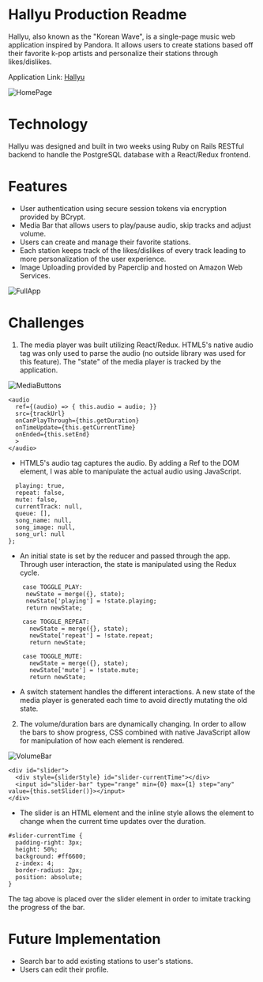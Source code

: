 # Hallyu Production Readme

Hallyu, also known as the "Korean Wave", is a single-page music web application inspired by Pandora. It allows users to create stations based off their favorite k-pop artists and personalize their stations through likes/dislikes.

Application Link: [Hallyu](http://hallyu.herokuapp.com/#/)

![HomePage](https://s3-us-west-1.amazonaws.com/hallyu-dev/images/Screen+Shot+2018-02-09+at+1.30.23+PM.png)

# Technology
  Hallyu was designed and built in two weeks using Ruby on Rails RESTful backend to handle the PostgreSQL database with a React/Redux frontend.

# Features
+ User authentication using secure session tokens via encryption provided by BCrypt.
+ Media Bar that allows users to play/pause audio, skip tracks and adjust volume.
+ Users can create and manage their favorite stations.
+ Each station keeps track of the likes/dislikes of every track leading to more personalization of the user experience.
+ Image Uploading provided by Paperclip and hosted on Amazon Web Services.

![FullApp](https://s3-us-west-1.amazonaws.com/hallyu-dev/images/Screen+Shot+2018-02-09+at+2.36.46+PM.png)

# Challenges
1. The media player was built utilizing React/Redux.  HTML5's native audio tag was only used to parse the audio (no outside library was used for this feature).  The "state" of the media player is tracked by the application.

![MediaButtons](https://s3-us-west-1.amazonaws.com/hallyu-dev/images/Screen+Shot+2018-02-09+at+2.22.41+PM.png)

```
<audio
  ref={(audio) => { this.audio = audio; }}
  src={trackUrl}
  onCanPlayThrough={this.getDuration}
  onTimeUpdate={this.getCurrentTime}
  onEnded={this.setEnd}
  >
</audio>
```

 + HTML5's audio tag captures the audio.  By adding a Ref to the DOM element, I was able to manipulate the actual audio using JavaScript.

```let initialState = {
  playing: true,
  repeat: false,
  mute: false,
  currentTrack: null,
  queue: [],
  song_name: null,
  song_image: null,
  song_url: null
};
```

 + An initial state is set by the reducer and passed through the app.  Through user interaction, the state is manipulated using the Redux cycle.  

```
    case TOGGLE_PLAY:
     newState = merge({}, state);
     newState['playing'] = !state.playing;
     return newState;

    case TOGGLE_REPEAT:
      newState = merge({}, state);
      newState['repeat'] = !state.repeat;
      return newState;

    case TOGGLE_MUTE:
      newState = merge({}, state);
      newState['mute'] = !state.mute;
      return newState;
```

 + A switch statement handles the different interactions.  A new state of the media player is generated each time to avoid directly mutating the old state.

2. The volume/duration bars are dynamically changing.  In order to allow the bars to show progress, CSS combined with native JavaScript allow for manipulation of how each element is rendered.

![VolumeBar](https://s3-us-west-1.amazonaws.com/hallyu-dev/images/Screen+Shot+2018-02-09+at+2.10.42+PM.png)

```
<div id="slider">
  <div style={sliderStyle} id="slider-currentTime"></div>
  <input id="slider-bar" type="range" min={0} max={1} step="any" value={this.setSlider()}></input>
</div>
```

 + The slider is an HTML element and the inline style allows the element to change when the current time updates over the duration.

```
#slider-currentTime {
  padding-right: 3px;
  height: 50%;
  background: #ff6600;
  z-index: 4;
  border-radius: 2px;
  position: absolute;
}
```

The tag above is placed over the slider element in order to imitate tracking the progress of the bar.

# Future Implementation
+ Search bar to add existing stations to user's stations.
+ Users can edit their profile.

